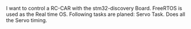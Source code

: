I want to control a RC-CAR with the stm32-discovery Board. 
FreeRTOS is used as the Real time OS. Following tasks are planed:
	Servo Task. Does all the Servo timing.
